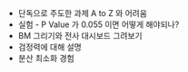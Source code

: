 
* 단독으로 주도한 과제 A to Z 와 어려움
* 실험 - P Value 가 0.055 이면 어떻게 해야되나? 
* BM 그리기와 전사 대시보드 그려보기
* 검정력에 대해 설명
* 분산 최소화 경험